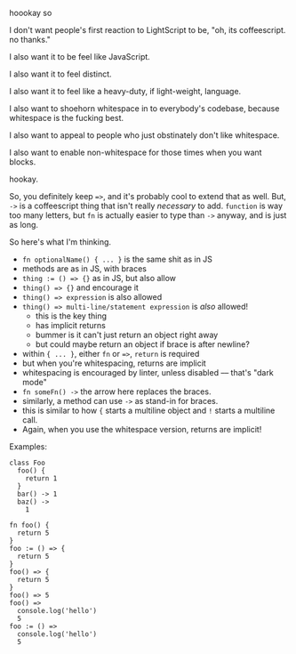 

hoookay
so

I don't want people's first reaction to LightScript to be, "oh, its coffeescript. no thanks."

I also want it to be feel like JavaScript. 

I also want it to feel distinct. 

I also want it to feel like a heavy-duty, if light-weight, language.

I also want to shoehorn whitespace in to everybody's codebase, because whitespace is the fucking best.

I also want to appeal to people who just obstinately don't like whitespace.

I also want to enable non-whitespace for those times when you want blocks. 



hookay. 

So, you definitely keep `=>`, and it's probably cool to extend that as well. But, `->` is a coffeescript thing that isn't really *necessary* to add. `function` is way too many letters, but `fn` is actually easier to type than `->` anyway, and is just as long. 

So here's what I'm thinking. 

- `fn optionalName() { ... }` is the same shit as in JS
- methods are as in JS, with braces
- `thing := () => {}` as in JS, but also allow
- `thing() => {}` and encourage it
- `thing() => expression` is also allowed
- `thing() => multi-line/statement expression` is *also* allowed!
    + this is the key thing
    + has implicit returns
    + bummer is it can't just return an object right away
    + but could maybe return an object if brace is after newline?
- within `{ ... }`, either `fn` or `=>`, `return` is required
- but when you're whitespacing, returns are implicit
- whitespacing is encouraged by linter, unless disabled –– that's "dark mode"
- `fn someFn() ->` the arrow here replaces the braces.
- similarly, a method can use `->` as stand-in for braces.
- this is similar to how `{` starts a multiline object and `!` starts a multiline call.
- Again, when you use the whitespace version, returns are implicit!


Examples:

    class Foo
      foo() {
        return 1
      }
      bar() -> 1
      baz() -> 
        1

    fn foo() {
      return 5
    }
    foo := () => {
      return 5
    }
    foo() => {
      return 5
    }
    foo() => 5
    foo() => 
      console.log('hello')
      5
    foo := () =>
      console.log('hello')
      5















